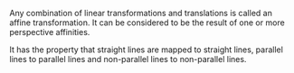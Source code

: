Any combination of linear transformations and translations is called an
affine transformation. It can be considered to be the result of one or
more perspective affinities.

It has the property that straight lines are mapped to straight lines,
parallel lines to parallel lines and non-parallel lines to non-parallel
lines.
